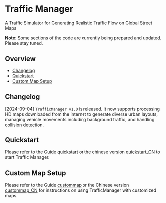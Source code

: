 # Traffic Manager

A Traffic Simulator for Generating Realistic Traffic Flow on Global Street Maps

**Note**: Some sections of the code are currently being prepared and updated. Please stay tuned.

## Overview
- [Changelog](#changelog)
- [Quickstart](docs/quickstart.md)
- [Custom Map Setup](docs/custommap.md)


## Changelog
[2024-09-04] `TrafficManager v1.0` is released. It now supports processing HD maps downloaded from the internet to generate diverse urban layouts, managing vehicle movements including background traffic, and handling collision detection.

## Quickstart
Please refer to the Guide [quickstart](docs/quickstart.md) or the chinese version [quickstart_CN](docs/quickstart_CN.md) to start Traffic Manager.

## Custom Map Setup
Please refer to the Guide [custommap](docs/custommap.md) or the Chinese version [custommap_CN](docs/custommap_CN.md) for instructions on using TrafficManager with customized maps.

